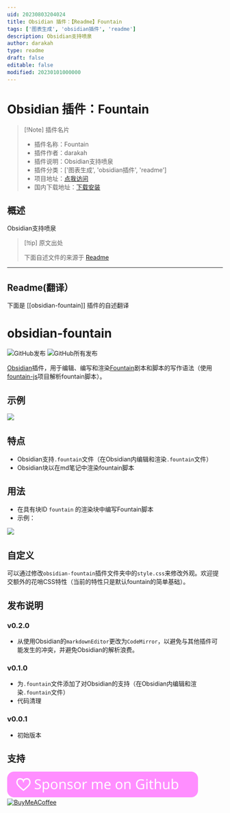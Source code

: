 ```yaml
---
uid: 20230803204024
title: Obsidian 插件：【Readme】Fountain
tags: ['图表生成', 'obsidian插件', 'readme']
description: Obsidian支持喷泉
author: darakah
type: readme
draft: false
editable: false
modified: 20230101000000
---
```


# Obsidian 插件：Fountain

> [!Note] 插件名片
> - 插件名称：Fountain
> - 插件作者：darakah
> - 插件说明：Obsidian支持喷泉
> - 插件分类：['图表生成', 'obsidian插件', 'readme']
> - 项目地址：[点我访问](https://github.com/Darakah/obsidian-fountain)
> - 国内下载地址：[下载安装](https://pkmer.cn/products/plugin/pluginMarket/?obsidian-fountain)

## 概述

Obsidian支持喷泉



> [!tip] 原文出处
> 
>下面自述文件的来源于 [Readme](https://ghproxy.net/https://raw.githubusercontent.com/Darakah/obsidian-fountain/main/README.md)
> 

---

## Readme(翻译）

下面是 [[obsidian-fountain]] 插件的自述翻译


# obsidian-fountain
![GitHub发布](https://img.shields.io/github/v/release/Darakah/obsidian-fountain)
![GitHub所有发布](https://img.shields.io/github/downloads/Darakah/obsidian-fountain/total)

[Obsidian](https://obsidian.md/)插件，用于编辑、编写和渲染[Fountain](https://fountain.io/)剧本和脚本的写作语法（使用[fountain-js](https://github.com/mattdaly/Fountain.js)项目解析fountain脚本）。

## 示例

<img src="https://raw.githubusercontent.com/Darakah/obsidian-fountain/main/images/Example_1.png"/>

## 特点
- Obsidian支持`.fountain`文件（在Obsidian内编辑和渲染`.fountain`文件）
- Obsidian块以在md笔记中渲染fountain脚本

## 用法
- 在具有块ID `fountain` 的渲染块中编写Fountain脚本
- 示例：

<img src="https://raw.githubusercontent.com/Darakah/obsidian-fountain/main/images/Example_2.png"/>

## 自定义
可以通过修改`obsidian-fountain`插件文件夹中的`style.css`来修改外观。欢迎提交额外的花哨CSS特性（当前的特性只是默认fountain的简单基础）。

## 发布说明

### v0.2.0
- 从使用Obsidian的`markdownEditor`更改为`CodeMirror`，以避免与其他插件可能发生的冲突，并避免Obsidian的解析浪费。

### v0.1.0
- 为`.fountain`文件添加了对Obsidian的支持（在Obsidian内编辑和渲染`.fountain`文件）
- 代码清理

### v0.0.1
- 初始版本

## 支持

[![Github赞助](https://raw.githubusercontent.com/Darakah/Darakah/e0fe245eaef23cb4a5f19fe9a09a9df0c0cdc8e1/icons/github_sponsor_btn.svg)](https://github.com/sponsors/Darakah) [<img src="https://cdn.buymeacoffee.com/buttons/v2/default-yellow.png" alt="BuyMeACoffee" width="100">](https://www.buymeacoffee.com/darakah)



